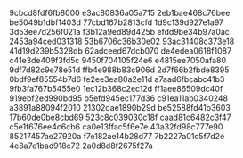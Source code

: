9cbcd8fdf6fb8000
e3ac80836a05a715
2eb1bae468c76bee
be5049b1dbf1403d
77cbd167b2813cfd
1d9c139d927e1a97
3d53ee7d256f021a
f3b12a9ed89d425b
efdd9be34b97a0ac
2453a94ced031318
53b6706c36b30e02
93ac31408c373e18
41d19d239b5328db
62adceed67dcb070
de4edea0618f1087
c41e3de409f3fd5c
9450f704105f24e6
e4815ee7050afa80
9df7d82c9e78e51d
ffb4e988b83c906d
2d7f66b2fbde8395
0bdf9ef85554b7d6
fe2ee3ea80a2e11d
a7aad6fbcabc41b3
9fb3fa767b5455e0
1ec12b368c2ec12d
ff1aee86509dc40f
919ebf2ed990bd95
b5efd945ec177d36
c91ea11ab0340248
a3891a88094f2010
21302dae1890b29d
be52588fd41b3603
17b60de0be8cbd69
523c8c039030c18f
caad81c6482c3f47
c5e1f676ee4c6cb6
ca0e13ffac5f6e7e
43a32fd98c777e90
85217457ae27920a
f7e182ae14b28d77
7b2227a01c5f7d2e
4e8a7e1bad918c72
2a0d8d8f2675f27a
